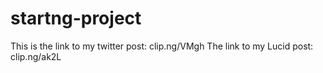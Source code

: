 # startng-project

This is the link to my twitter post: clip.ng/VMgh
The link to my Lucid post: clip.ng/ak2L
